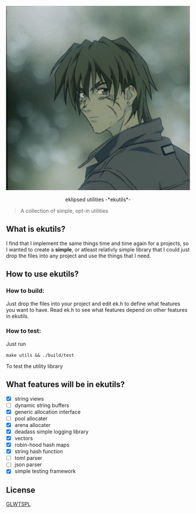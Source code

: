 ![eklipsed](/eklipsed.jpg)
<p align="center">eklipsed utilities -*ekutils*-</p>

> A collection of simple, opt-in utilities

## What is ekutils?
I find that I implement the same things time and time again for a projects, so
I wanted to create a **simple**, or atleast relativly simple library that I
could just drop the files into any project and use the things that I need.

## How to use ekutils?
### How to build:
Just drop the files into your project and edit ek.h to define what features
you want to have. Read ek.h to see what features depend on other features in
ekutils.

### How to test:
Just run
```
make utils && ./build/test
```
To test the utility library

## What features will be in ekutils?
- [x] string views
- [ ] dynamic string buffers
- [x] generic allocation interface
- [ ] pool allocater
- [x] arena allocater
- [x] deadass simple logging library
- [x] vectors
- [x] robin-hood hash maps
- [x] string hash function
- [ ] toml parser
- [ ] json parser
- [x] simple testing framework

## License
[GLWTSPL](/LICENSE)


